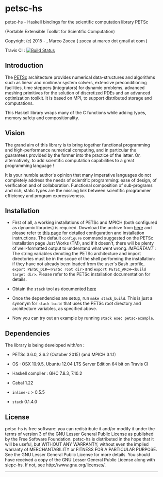 # petsc-hs
petsc-hs - Haskell bindings for the scientific computation library PETSc

(Portable Extensible Toolkit for Scientific Computation)

Copyright (c) 2015 - , Marco Zocca ( zocca at marco dot gmail at com )



Travis CI : [![Build Status](https://travis-ci.org/ocramz/petsc-hs.svg?branch=master)](https://travis-ci.org/ocramz/petsc-hs)


## Introduction

The [PETSc](http://www.mcs.anl.gov/petsc/) architecture provides numerical data-structures and algorithms such as linear and nonlinear system solvers, extensive preconditioning facilities, time steppers (integrators) for dynamic problems, advanced meshing primitives for the solution of discretized PDEs and an advanced optimization toolkit. It is based on MPI, to support distributed storage and computations.

This Haskell library wraps many of the C functions while adding types, memory safety and compositionality. 


## Vision

The grand aim of this library is to bring together functional programming and high-performance numerical computing, and in particular the guarantees provided by the former into the practice of the latter. Or, alternatively, to add scientific computation capabilities to a great programming language !

It is your humble author's opinion that many imperative languages do not completely address the needs of scientific programming: ease of design, of verification and of collaboration. 
Functional composition of sub-programs and rich, static types are the missing link between scientific programmer efficiency and program expressiveness.
 




## Installation

* First of all, a working installations of PETSc and MPICH (both configured as dynamic libraries) is required. Download the archive from [here](http://www.mcs.anl.gov/petsc/download/index.html) and please refer to [this page](http://www.mcs.anl.gov/petsc/documentation/installation.html) for detailed configuration and installation instructions. The default `configure` command suggested on the PETSc Installation page Just Works (TM), and if it doesn't, there will be plenty of well-formatted output to understand what went wrong.
_IMPORTANT_ : The string variables denoting the PETSc architecture and import directories must be in the scope of the shell performing the installation: if they have not already been loaded from the user's Bash .profile, `export PETSC_DIR=<PETSc root dir>` and `export PETSC_ARCH=<build target dir>`. Please refer to the PETSc installation documentation for details.

* Obtain the `stack` tool as documented [here](https://github.com/commercialhaskell/stack/blob/master/doc/GUIDE.md)

* Once the dependencies are setup, run `make stack_build`. This is just a synonym for `stack build` that uses the PETSc root directory and architecture variables, as specified above.

* Now you can try out an example by running `stack exec petsc-example`.



## Dependencies 

The library is being developed with/on :

* PETSc 3.6.0, 3.6.2 (October 2015) (and MPICH 3.1.1)

* OS : OSX 10.9.5, Ubuntu 12.04 LTS Server Edition 64 bit on Travis CI

* Haskell compiler : GHC 7.8.3, 7.10.2 

* Cabal 1.22

* `inline-c` > 0.5.5

* `stack` 0.1.4.0









## License

petsc-hs is free software: you can redistribute it and/or modify it under the
terms of version 3 of the GNU Lesser General Public License as published by
the Free Software Foundation.
petsc-hs is distributed in the hope that it will be useful, but WITHOUT ANY
WARRANTY; without even the implied warranty of MERCHANTABILITY or FITNESS
FOR A PARTICULAR PURPOSE. See the GNU Lesser General Public License for
more details.
You should have received a copy of the GNU Lesser General Public License
along with slepc-hs. If not, see <http://www.gnu.org/licenses/>.
- - - - - - - - - - - - - - - - - - - - - - - - - - - - - - - - - - - - - -
